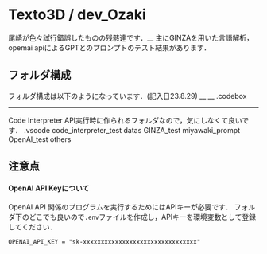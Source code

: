 # Texto3D / dev_Ozaki
尾崎が色々試行錯誤したものの残骸達です．__
主にGINZAを用いた言語解析，opemai apiによるGPTとのプロンプトのテスト結果があります．

## フォルダ構成

フォルダ構成は以下のようになっています．(記入日23.8.29)
__
__
.codebox
***
Code Interpreter API実行時に作られるフォルダなので，気にしなくて良いです．
.vscode
code_interpreter_test
datas
GINZA_test
miyawaki_prompt
OpenAI_test
others

## 注意点

#### OpenAI API Keyについて

OpenAI API 関係のプログラムを実行するためにはAPIキーが必要です．
フォルダ下のどこでも良いので`.env`ファイルを作成し，APIキーを環境変数として登録してください．

```.env
OPENAI_API_KEY = "sk-xxxxxxxxxxxxxxxxxxxxxxxxxxxxxxxx"
```
